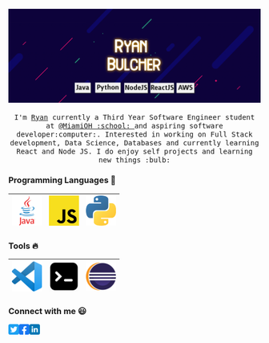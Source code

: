 <p align="center">
  <img src="https://github.com/rbulcher/rbulcher/blob/main/header.png">
  <br><br>
  <samp>
    I'm <a href="http://ryanbulcher.com/">Ryan</a> currently a Third Year Software Engineer student at <a href="https://www.miamioh.edu">@MiamiOH :school: </a> and aspiring software developer:computer:. Interested in working on Full Stack development, Data Science, Databases and currently learning React and Node JS. I do enjoy self projects and learning new things :bulb:
  </samp>
</p>

### Programming Languages  :rocket:
|<img src="https://github.com/rbulcher/rbulcher/blob/main/java.png" width=60> | <img src="https://github.com/rbulcher/rbulcher/blob/main/js.png" width=60> | <img src="https://github.com/rbulcher/rbulcher/blob/main/python.png" width=60> |
|:---:|:---:|:---:|


### Tools :fire:
|<img src="https://github.com/rbulcher/rbulcher/blob/main/vscode.png" width=60> | <img src="https://github.com/rbulcher/rbulcher/blob/main/terminal.png" width=60> | <img src="https://github.com/rbulcher/rbulcher/blob/main/eclipse.png" width=60> |
|:---:|:---:|:---:|

### Connect with me :smiley:
<a href="https://twitter.com/ryan_bulcher">
  <img align="left" alt="Ryan Bulcher Twitter" width="21px" src="https://raw.githubusercontent.com/edent/SuperTinyIcons/099dc12b59179d07d534069bc8551718f786d91a/images/svg/twitter.svg" />
</a>
<a href="https://www.facebook.com/people/Ryan-Bulcher/100017606082197">
  <img align="left" alt="Ryan Bulcher Facebook" width="21px" src="https://raw.githubusercontent.com/edent/SuperTinyIcons/099dc12b59179d07d534069bc8551718f786d91a/images/svg/facebook.svg" />
</a>
<a href="https://www.linkedin.com/in/ryan-bulcher-60797a149">
  <img align="left" alt="Ryan Bulcher Linkdin" width="21px" src="https://raw.githubusercontent.com/edent/SuperTinyIcons/099dc12b59179d07d534069bc8551718f786d91a/images/svg/linkedin.svg" />
</a><br/><br/>
<br/><br/>
